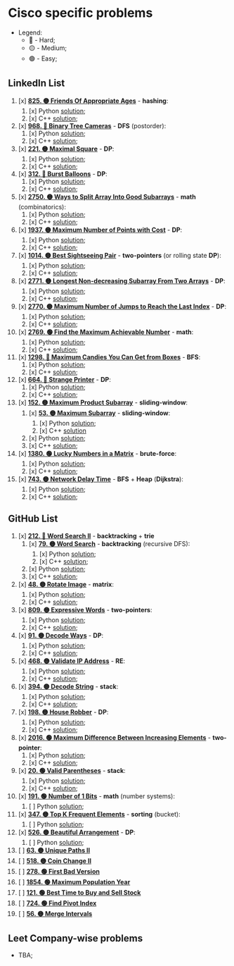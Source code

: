 # Cisco specific problems

- Legend:
  - 🔴 - Hard;
  - 🟡 - Medium;
  - 🟢 - Easy;

## LinkedIn List

1. [x] [**825. 🟡 Friends Of Appropriate Ages**](https://leetcode.com/problems/friends-of-appropriate-ages/description/) - **hashing**:
   1. [x] Python [solution](./LinkedInList/Python/1FriendsOfAppropriateAges.py);
   2. [x] C++ [solution](./LinkedInList/C++/1FriendsOfAppropriateAges.cpp);
2. [x] [**968. 🔴 Binary Tree Cameras**](https://leetcode.com/problems/binary-tree-cameras/description/) - **DFS** (postorder):
   1. [x] Python [solution](./LinkedInList/Python/2BinaryTreeCameras.py);
   2. [x] C++ [solution](./LinkedInList/C++/2BinaryTreeCameras.cpp);
3. [x] [**221. 🟡 Maximal Square**](https://leetcode.com/problems/maximal-square/description/) - **DP**:
   1. [x] Python [solution](./LinkedInList/Python/3MaximalSquare.py);
   2. [x] C++ [solution](./LinkedInList/C++/3MaximalSquare.cpp);
4. [x] [**312. 🔴 Burst Balloons**](https://leetcode.com/problems/burst-balloons/description/) - **DP**:
   1. [x] Python [solution](./LinkedInList/Python/4BurstBaloons.py);
   2. [x] C++ [solution](./LinkedInList/C++/4BurstBaloons.cpp);
5. [x] [**2750. 🟡 Ways to Split Array Into Good Subarrays**](https://leetcode.com/problems/ways-to-split-array-into-good-subarrays/description/) - **math** (combinatorics):
   1. [x] Python [solution](./LinkedInList/Python/5WaysToSplitArrayIntoGoodSubarrays.py);
   2. [x] C++ [solution](./LinkedInList/C++/5WaysToSplitArrayIntoGoodSubarrays.cpp);
6. [x] [**1937. 🟡 Maximum Number of Points with Cost**](https://leetcode.com/problems/maximum-number-of-points-with-cost/description/) - **DP**:
   1. [x] Python [solution](./LinkedInList/Python/6MaximumNumberOfPointsWithCost.py);
   2. [x] C++ [solution](./LinkedInList/C++/6MaximumNumberOfPointsWithCost.cpp);
7. [x] [**1014. 🟡 Best Sightseeing Pair**](https://leetcode.com/problems/best-sightseeing-pair/description/) - **two-pointers** (or rolling state **DP**):
   1. [x] Python [solution](./LinkedInList/Python/7BestSightseeingPair.py);
   2. [x] C++ [solution](./LinkedInList/C++/7BestSightSeeingPair.cpp);
8. [x] [**2771. 🟡 Longest Non-decreasing Subarray From Two Arrays**](https://leetcode.com/problems/longest-non-decreasing-subarray-from-two-arrays/description/) - **DP**:
   1. [x] Python [solution](./LinkedInList/Python/8LongestNonDecreasingSubarrayFromTwoArrays.py);
   2. [x] C++ [solution](./LinkedInList/C++/8LongestNonDecreasingSubarrayFromTwoArrays.cpp);
9. [x] [**2770. 🟡 Maximum Number of Jumps to Reach the Last Index**](https://leetcode.com/problems/maximum-number-of-jumps-to-reach-the-last-index/description/) - **DP**:
   1. [x] Python [solution](./LinkedInList/Python/9MaximumNumberOfJumpsToReachTheLastIndex.py);
   2. [x] C++ [solution](./LinkedInList/C++/9MaximumNumberOfJumpsToReachTheLastIndex.cpp);
10. [x] [**2769. 🟢 Find the Maximum Achievable Number**](https://leetcode.com/problems/find-the-maximum-achievable-number/description/) - **math**:
    1. [x] Python [solution](./LinkedInList/Python/10FindTheMaximumAchievableNumber.py);
    2. [x] C++ [solution](./LinkedInList/C++/);
11. [x] [**1298. 🔴 Maximum Candies You Can Get from Boxes**](https://leetcode.com/problems/maximum-candies-you-can-get-from-boxes/description/) - **BFS**:
    1. [x] Python [solution](./LinkedInList/Python/11MaximumCandiesYouCanGetFromBoxes.py);
    2. [x] C++ [solution](./LinkedInList/C++/11MaximumCandiesYouCanGetFromBoxes.cpp);
12. [x] [**664. 🔴 Strange Printer**](https://leetcode.com/problems/strange-printer/description/) - **DP**:
    1. [x] Python [solution](./LinkedInList/Python/12StrangePrinter.py);
    2. [x] C++ [solution](./LinkedInList/C++/12StrangePrinter.cpp);
13. [x] [**152. 🟡 Maximum Product Subarray**](https://leetcode.com/problems/maximum-product-subarray/description/) - **sliding-window**:
    1. [x] [**53. 🟡 Maximum Subarray**](https://leetcode.com/problems/maximum-subarray/description/) - **sliding-window**:
       1. [x] Python [solution](./LinkedInList/Python/13_1MaximumSubarray.py);
       2. [x] C++ [solution](./LinkedInList/C++/)
    2. [x] Python [solution](./LinkedInList/Python/13_2MaximumProductSubarray.py);
    3. [x] C++ [solution](./LinkedInList/C++/13_2MaximumProductSubarray.cpp);
14. [x] [**1380. 🟢 Lucky Numbers in a Matrix**](https://leetcode.com/problems/lucky-numbers-in-a-matrix/description/) - **brute-force**:
    1. [x] Python [solution](./LinkedInList/Python/14LuckyNumbersInAMatrix.py);
    2. [x] C++ [solution](./LinkedInList/C++/14LuckyNumbersInMatrix.cpp);
15. [x] [**743. 🟡 Network Delay Time**](https://leetcode.com/problems/network-delay-time/description/) - **BFS** + **Heap** (**Dijkstra**):
    1. [x] Python [solution](./LinkedInList/Python/15NetworkDelayTime.py);
    2. [x] C++ [solution](./LinkedInList/C++/15NetworkDelayTime.cpp);

## GitHub List

1. [x] [**212. 🔴 Word Search II**](https://leetcode.com/problems/word-search-ii/description/) - **backtracking** + **trie**
   1. [x] [**79. 🟡 Word Search**](https://leetcode.com/problems/word-search/description/) - **backtracking** (recursive DFS):
      1. [x] Python [solution](./GitHubList/Python/1_1WordSearch.py);
      2. [x] C++ [solution](./GitHubList/C++/1_1WordSearch.cpp);
   2. [x] Python [solution](./GitHubList/Python/1_2WordSearchII.py);
   3. [x] C++ [solution](./GitHubList/C++/1_2WordSearchII.cpp);
2. [x] [**48. 🟡 Rotate Image**](https://leetcode.com/problems/rotate-image/description/) - **matrix**:
   1. [x] Python [solution](./GitHubList/Python/2RotateTheMatrixInPlace.py);
   2. [x] C++ [solution](./GitHubList/C++/2RotateImage.cpp);
3. [x] [**809. 🟡 Expressive Words**](https://leetcode.com/problems/expressive-words/description/) - **two-pointers**:
   1. [x] Python [solution](./GitHubList/Python/3ExpressiveWords.py);
   2. [x] C++ [solution](./GitHubList/C++/3ExpressiveWords.cpp);
4. [x] [**91. 🟡 Decode Ways**](https://leetcode.com/problems/decode-ways/description/) - **DP**:
   1. [x] Python [solution](./GitHubList/Python/4DecodeWays.py);
   2. [x] C++ [solution](./GitHubList/C++/4DecodeWays.cpp);
5. [x] [**468. 🟡 Validate IP Address**](https://leetcode.com/problems/validate-ip-address/description/) - **RE**:
   1. [x] Python [solution](./GitHubList/Python/5ValidIpAddress.py);
   2. [x] C++ [solution](./GitHubList/C++/5ValidateIpAddress.cpp);
6. [x] [**394. 🟡 Decode String**](https://leetcode.com/problems/decode-string/description/) - **stack**:
   1. [x] Python [solution](./GitHubList/Python/6DecodeString.py);
   2. [x] C++ [solution](./GitHubList/C++/6DecodeString.cpp);
7. [x] [**198. 🟡 House Robber**](https://leetcode.com/problems/house-robber/description/) - **DP**:
   1. [x] Python [solution](./GitHubList/Python/7HouseRobber.py);
   2. [x] C++ [solution](./GitHubList/C++/7HouseRobber.cpp);
8. [x] [**2016. 🟢 Maximum Difference Between Increasing Elements**](https://leetcode.com/problems/maximum-difference-between-increasing-elements/description/) - **two-pointer**:
   1. [x] Python [solution](./GitHubList/Python/8MaximumDifferenceBetweenIncreasingElements.py);
   2. [x] C++ [solution](./GitHubList/C++/8MaximumDifferenceBetweenIncreasingElements.cpp);
9. [x] [**20. 🟢 Valid Parentheses**](https://leetcode.com/problems/valid-parentheses/description/) - **stack**:
   1. [x] Python [solution](./GitHubList/Python/9ValidParentheses.py);
   2. [x] C++ [solution](./GitHubList/C++/9ValidParentheses.cpp);
10. [x] [**191. 🟢 Number of 1 Bits**](https://leetcode.com/problems/number-of-1-bits/description/) - **math** (number systems):
    1. [ ] Python [solution](./GitHubList/Python/10NumberOf1Bits.py);
11. [x] [**347. 🟡 Top K Frequent Elements**](https://leetcode.com/problems/top-k-frequent-elements/description/) - **sorting** (bucket):
    1. [ ] Python [solution](./GitHubList/Python/11TopKFrequentElements.py);
12. [x] [**526. 🟡 Beautiful Arrangement**](https://leetcode.com/problems/beautiful-arrangement/description/) - **DP**:
    1. [ ] Python [solution](./GitHubList/Python/12BeautifulArrangement.py);
13. [ ] [**63. 🟡 Unique Paths II**](https://leetcode.com/problems/unique-paths-ii/description/)
14. [ ] [**518. 🟡 Coin Change II**](https://leetcode.com/problems/coin-change-ii/description/)
15. [ ] [**278. 🟢 First Bad Version**](https://leetcode.com/problems/first-bad-version/description/)
16. [ ] [**1854. 🟢 Maximum Population Year**](https://leetcode.com/problems/maximum-population-year/description/)
17. [ ] [**121. 🟢 Best Time to Buy and Sell Stock**](https://leetcode.com/problems/best-time-to-buy-and-sell-stock/description/)
18. [ ] [**724. 🟢 Find Pivot Index**](https://leetcode.com/problems/find-pivot-index/description/)
19. [ ] [**56. 🟡 Merge Intervals**](https://leetcode.com/problems/merge-intervals/description/)

## Leet Company-wise problems

- TBA;
